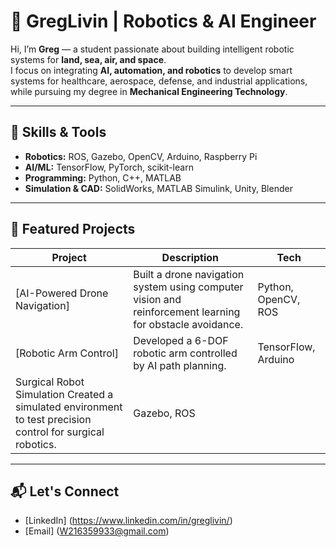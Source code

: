 # 🤖 GregLivin | Robotics & AI Engineer  

Hi, I’m **Greg** — a student passionate about building intelligent robotic systems for **land, sea, air, and space**.  
I focus on integrating **AI, automation, and robotics** to develop smart systems for healthcare, aerospace, defense, and industrial applications, while pursuing my degree in **Mechanical Engineering Technology**.

---

## 🔧 Skills & Tools
- **Robotics:** ROS, Gazebo, OpenCV, Arduino, Raspberry Pi  
- **AI/ML:** TensorFlow, PyTorch, scikit-learn  
- **Programming:** Python, C++, MATLAB  
- **Simulation & CAD:** SolidWorks, MATLAB Simulink, Unity, Blender  

---

## 🚀 Featured Projects
| Project | Description | Tech |
|----------|-------------|------|
| [AI-Powered Drone Navigation] | Built a drone navigation system using computer vision and reinforcement learning for obstacle avoidance. | Python, OpenCV, ROS |
| [Robotic Arm Control] | Developed a 6-DOF robotic arm controlled by AI path planning. | TensorFlow, Arduino |
| Surgical Robot Simulation Created a simulated environment to test precision control for surgical robotics. | Gazebo, ROS |

---

## 📬 Let's Connect
- [LinkedIn] (https://www.linkedin.com/in/greglivin/) 
- [Email] (W216359933@gmail.com)
